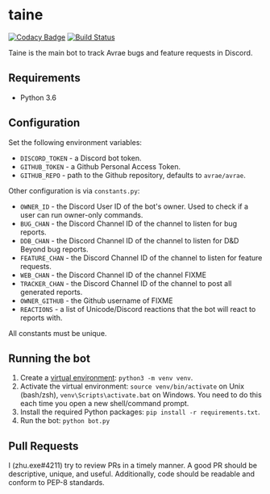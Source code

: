 # taine
[![Codacy Badge](https://api.codacy.com/project/badge/Grade/7c5174b6f97a4144b2c7a1a826f0bbee)](https://www.codacy.com/app/mommothazaz123/taine?utm_source=github.com&amp;utm_medium=referral&amp;utm_content=avrae/taine&amp;utm_campaign=Badge_Grade)
[![Build Status](https://travis-ci.org/avrae/taine.svg?branch=master)](https://travis-ci.org/avrae/taine)

Taine is the main bot to track Avrae bugs and feature requests in Discord.  

## Requirements

- Python 3.6

## Configuration

Set the following environment variables:

- `DISCORD_TOKEN` - a Discord bot token.
- `GITHUB_TOKEN` - a Github Personal Access Token.
- `GITHUB_REPO` - path to the Github repository, defaults to `avrae/avrae`.

Other configuration is via `constants.py`:

- `OWNER_ID` - the Discord User ID of the bot's owner. Used to check if a user can run owner-only commands.
- `BUG_CHAN` - the Discord Channel ID of the channel to listen for bug reports.
- `DDB_CHAN` - the Discord Channel ID of the channel to listen for D&D Beyond bug reports.
- `FEATURE_CHAN` - the Discord Channel ID of the channel to listen for feature requests.
- `WEB_CHAN` - the Discord Channel ID of the channel FIXME
- `TRACKER_CHAN` - the Discord Channel ID of the channel to post all generated reports.
- `OWNER_GITHUB` - the Github username of FIXME
- `REACTIONS` - a list of Unicode/Discord reactions that the bot will react to reports with.

All constants must be unique.

## Running the bot

1. Create a [virtual environment](https://docs.python.org/3/library/venv.html): `python3 -m venv venv`.
2. Activate the virtual environment: `source venv/bin/activate` on Unix (bash/zsh), `venv\Scripts\activate.bat` on Windows. You need to do this each time you open a new shell/command prompt.
3. Install the required Python packages: `pip install -r requirements.txt`.
4. Run the bot: `python bot.py`

## Pull Requests
I (zhu.exe#4211) try to review PRs in a timely manner. A good PR should be descriptive, unique, and useful. Additionally, code should be readable and conform to PEP-8 standards.
